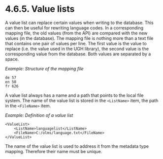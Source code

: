 # 4.6.5. Value lists

A value list can replace certain values when writing to the database. This can then be useful for rewriting language codes. In a corresponding mapping file, the old values \(from the API\) are compared with the new values \(in the database\). The mapping file is nothing more than a text file that contains one pair of values per line. The first value is the value to replace \(i.e. the value used in the UGH library\), the second value is the corresponding value from the database. Both values are separated by a space.

_Example: Structure of the mapping file_

```text
de 57
en 58
fr 626
```

A value list always has a name and a path that points to the local file system. The name of the value list is stored in the `<ListName>` item, the path in the `<FileName>` item.

_Example: Definition of a value list_

```markup
<ValueList>
    <ListName>languagelist</ListName>
    <FileName>C:/olms/language.txt</FileName>
</ValueList>
```

The name of the value list is used to address it from the metadata type mapping. Therefore their name must be unique.

